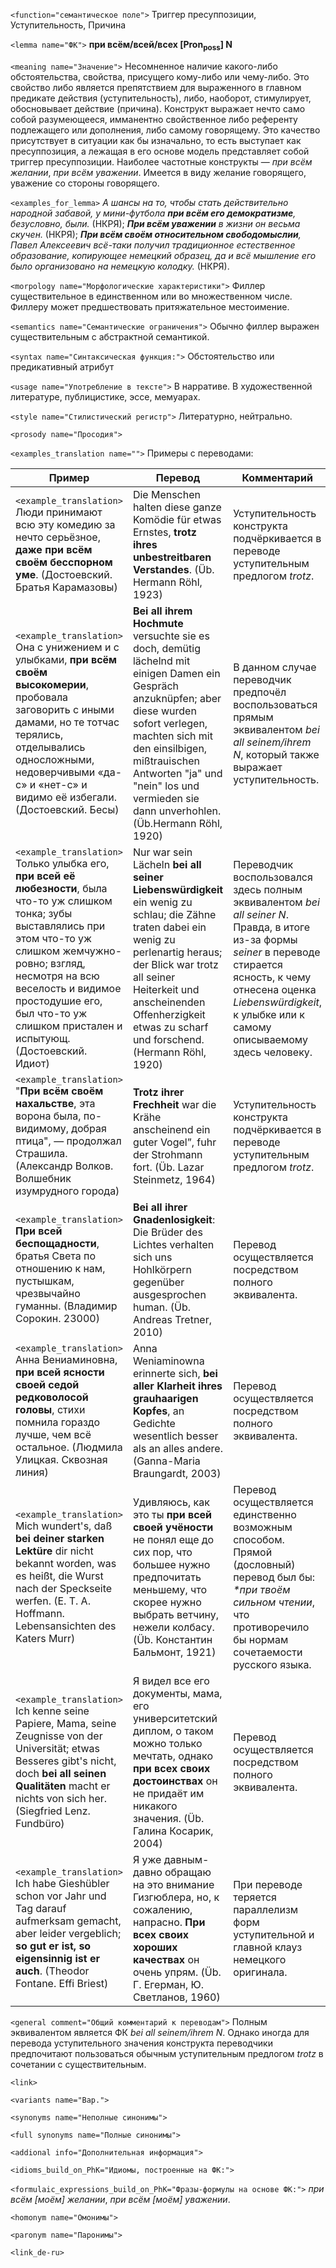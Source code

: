 `<function="семантическое поле">` Триггер пресуппозиции, Уступительность, Причина

`<lemma name="ФК">` **при всём/всей/всех [Pron<sub>poss</sub>] N**

`<meaning name="Значение">` Несомненное наличие какого-либо обстоятельства, свойства, присущего кому-либо или чему-либо. Это свойство либо является препятствием для выраженного в главном предикате действия (уступительность), либо, наоборот, стимулирует, обосновывает действие (причина). Конструкт выражает нечто само собой разумеющееся, имманентно свойственное либо референту подлежащего или дополнения, либо самому говорящему. Это качество присутствует в ситуации как бы изначально, то есть выступает как пресуппозиция, а лежащая в его основе модель представляет собой триггер пресуппозиции. Наиболее частотные конструкты &mdash; _при всём желании_, _при всём уважении_. Имеется в виду желание говорящего, уважение со стороны говорящего.     

`<examples_for_lemma>` _А шансы на то, чтобы стать действительно народной забавой, у мини-футбола **при всём его демократизме**, безусловно, были._ (НКРЯ); _**При всём уважении** в жизни он весьма скучен._ (НКРЯ); _**При всём своём относительном свободомыслии**, Павел Алексеевич всё-таки получил традиционное естественное образование, копирующее немецкий образец, да и всё мышление его было организовано на немецкую колодку._ (НКРЯ).

`<morpology name="Морфологические характеристики">` Филлер существительное в единственном или во множественном числе. Филлеру может предшествовать притяжательное местоимение. 

`<semantics name="Семантические ограничения">` Обычно филлер выражен существительным с абстрактной семантикой.

`<syntax name="Синтаксическая функция:">` Обстоятельство или предикативный атрибут
  
`<usage name="Употребление в тексте">` В нарративе. В художественной литературе, публицистике, эссе, мемуарах.  

`<style name="Стилистический регистр">` Литературно, нейтрально.

`<prosody name="Просодия">`  

`<examples_translation name="">` Примеры с переводами: 

 Пример | Перевод | Комментарий
--- | --- | ---
`<example_translation>`  Люди принимают всю эту комедию за нечто серьёзное, **даже при всём своём бесспорном уме**.  (Достоевский. Братья Карамазовы)  | Die Menschen halten diese ganze Komödie für etwas Ernstes, **trotz ihres unbestreitbaren Verstandes**. (Üb. Hermann Röhl, 1923) | Уступительность конструкта подчёркивается в переводе уступительным предлогом _trotz_.
`<example_translation>` Она с унижением и с улыбками, **при всём своём высокомерии**, пробовала заговорить с иными дамами, но те тотчас терялись, отделывались односложными, недоверчивыми «да-с» и «нет-с» и видимо её избегали. (Достоевский. Бесы) | **Bei all ihrem Hochmute** versuchte sie es doch, demütig lächelnd mit einigen Damen ein Gespräch anzuknüpfen; aber diese wurden sofort verlegen, machten sich mit den einsilbigen, mißtrauischen Antworten "ja" und "nein" los und vermieden sie dann unverhohlen. (Üb.Hermann Röhl, 1920) | В данном случае переводчик предпочёл воспользоваться прямым эквивалентом _bei all seinem/ihrem N_, который также выражает уступительность.
`<example_translation>` Только улыбка его, **при всей её любезности**, была что-то уж слишком тонка; зубы выставлялись при этом что-то уж слишком жемчужно-ровно; взгляд, несмотря на всю веселость и видимое простодушие его, был что-то уж слишком пристален и испытующ. (Достоевский. Идиот) | Nur war sein Lächeln **bei all seiner Liebenswürdigkeit** ein wenig zu schlau; die Zähne traten dabei ein wenig zu perlenartig heraus; der Blick war trotz all seiner Heiterkeit und anscheinenden Offenherzigkeit etwas zu scharf und forschend. (Hermann Röhl, 1920) |  Переводчик воспользовался здесь полным эквивалентом _bei all seiner N_. Правда, в итоге из-за формы _seiner_ в переводе стирается ясность, к чему отнесена оценка _Liebenswürdigkeit_, к улыбке или к самому описываемому здесь человеку.
`<example_translation>`  "**При всём своём нахальстве**, эта ворона была, по-видимому, добрая птица", — продолжал Страшила. (Александр Волков. Волшебник изумрудного города) | **Trotz ihrer Frechheit** war die Krähe anscheinend ein guter Vogel”, fuhr der Strohmann fort. (Üb. Lazar Steinmetz, 1964) | Уступительность конструкта подчёркивается в переводе уступительным предлогом _trotz_.
`<example_translation>`  **При всей беспощадности**, братья Света по отношению к нам, пустышкам, чрезвычайно гуманны. (Владимир Сорокин. 23000) | **Bei all ihrer Gnadenlosigkeit**: Die Brüder des Lichtes verhalten sich uns Hohlkörpern gegenüber ausgesprochen human. (Üb. Andreas Tretner, 2010) |  Перевод осуществляется посредством полного эквивалента.
`<example_translation>`  Анна Вениаминовна, **при всей ясности своей седой редковолосой головы**, стихи помнила гораздо лучше, чем всё остальное. (Людмила Улицкая. Сквозная линия) | Anna Weniaminowna erinnerte sich, **bei aller Klarheit ihres grauhaarigen Kopfes**, an Gedichte wesentlich besser als an alles andere. (Ganna-Maria Braungardt, 2003) | Перевод осуществляется посредством полного эквивалента.
`<example_translation>` Mich wundert's, daß **bei deiner starken Lektüre** dir nicht bekannt worden, was es heißt, die Wurst nach der Speckseite werfen. (E. T. A. Hoffmann. Lebensansichten des Katers Murr) | Удивляюсь, как это ты **при всей своей учёности** не понял еще до сих пор, что большее нужно предпочитать меньшему, что скорее нужно выбрать ветчину, нежели колбасу.(Üb. Константин Бальмонт, 1921) | Перевод осуществляется единственно возможным способом. Прямой (дословный) перевод был бы: _*при твоём сильном чтении_, что противоречило бы нормам сочетаемости русского языка.
`<example_translation>`  Ich kenne seine Papiere, Mama, seine Zeugnisse von der Universität; etwas Besseres gibt's nicht, doch **bei all seinen Qualitäten** macht er nichts von sich her. (Siegfried Lenz. Fundbüro) | Я видел все его документы, мама, его университетский диплом, о таком можно только мечтать, однако **при всех своих достоинствах** он не придаёт им никакого значения.  (Üb. Галина Косарик, 2004) | Перевод осуществляется посредством полного эквивалента.
`<example_translation>` Ich habe Gieshübler schon vor Jahr und Tag darauf aufmerksam gemacht, aber leider vergeblich; **so gut er ist, so eigensinnig ist er auch**. (Theodor Fontane. Effi Briest) | Я уже давным-давно обращаю на это внимание Гизгюблера, но, к сожалению, напрасно. **При всех своих хороших качествах** он очень упрям. (Üb. Г. Егерман, Ю. Светланов, 1960) | При переводе теряется параллелизм форм уступительной и главной клауз немецкого оригинала.

`<general comment="Общий комментарий к переводам">` Полным эквивалентом является ФК _bei all seinem/ihrem N_. Однако иногда для перевода уступительного значения конструкта переводчики предпочитают пользоваться обычным уступительным предлогом _trotz_ в сочетании с существительным.

`<link>` 

`<variants name="Вар.">` 

`<synonyms name="Неполные синонимы">` 

`<full synonyms name="Полные синонимы">`

`<addional info="Дополнительная информация">`

`<idioms_build_on_PhK="Идиомы, построенные на ФК:">`

`<formulaic_expressions_build_on_PhK="Фразы-формулы на основе ФК:">` _при всём [моём] желании_, _при всём [моём] уважении_.
 
`<homonym name="Омонимы">` 

`<paronym name="Паронимы">` 

`<link_de-ru>`